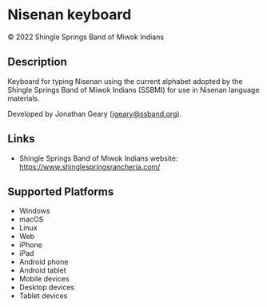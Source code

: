 Nisenan keyboard
==============

© 2022 Shingle Springs Band of Miwok Indians

Description
-----------
Keyboard for typing Nisenan using the current alphabet adopted by the Shingle Springs Band of Miwok Indians (SSBMI) for use in Nisenan language materials.

Developed by Jonathan Geary (jgeary@ssband.org).

Links
-----
* Shingle Springs Band of Miwok Indians website: https://www.shinglespringsrancheria.com/

Supported Platforms
-------------------
 * Windows
 * macOS
 * Linux
 * Web
 * iPhone
 * iPad
 * Android phone
 * Android tablet
 * Mobile devices
 * Desktop devices
 * Tablet devices

